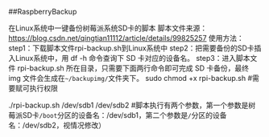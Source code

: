##RaspberryBackup

在Linux系统中一键备份树莓派系统SD卡的脚本
脚本文件来源：https://blog.csdn.net/qingtian11112/article/details/99825257
使用方法：
step1：下载脚本文件rpi-backup.sh到Linux系统中
step2：把需要备份的SD卡插入Linux系统中，用 df -h 命令查询下 SD 卡对应的设备名。
step3：进入脚本文件 rpi-backup.sh 所在目录，只需要下面两行命令即可完成 SD 卡备份，最终 img 文件会生成在`~/backupimg/`文件夹下。
sudo chmod +x rpi-backup.sh            #需要赋可执行权限
      
./rpi-backup.sh /dev/sdb1 /dev/sdb2    #脚本执行有两个参数，第一个参数是树莓派SD卡`/boot`分区的设备名：/dev/sdb1，第二个参数是`/`分区的设备名：/dev/sdb2，视情况修改）

